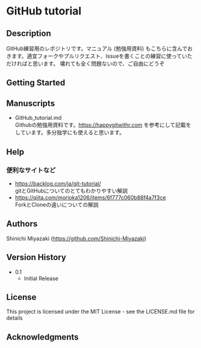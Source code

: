 # GitHub tutorial
## Description
GitHub練習用のレポジトリです。マニュアル (勉強用資料) もこちらに含んでおきます。適宜フォークやプルリクエスト、Issueを書くことの練習に使っていただければと思います。
壊れても全く問題ないので、ご自由にどうぞ

## Getting Started
## Manuscripts
- GitHub_tutorial.md  
  Githubの勉強用資料です。https://happygitwithr.com を参考にして記載をしています。多分独学にも使えると思います。  

## Help
### 便利なサイトなど
- https://backlog.com/ja/git-tutorial/  
gitとGitHubについてのとてもわかりやすい解説  
- https://qiita.com/morioka1206/items/6f777c060b88f4a7f3ce  
ForkとCloneの違いについての解説

## Authors
Shinichi Miyazaki (https://github.com/Shinichi-Miyazaki)  

## Version History
* 0.1
    * Initial Release

## License
This project is licensed under the MIT License - see the LICENSE.md file for details

## Acknowledgments
